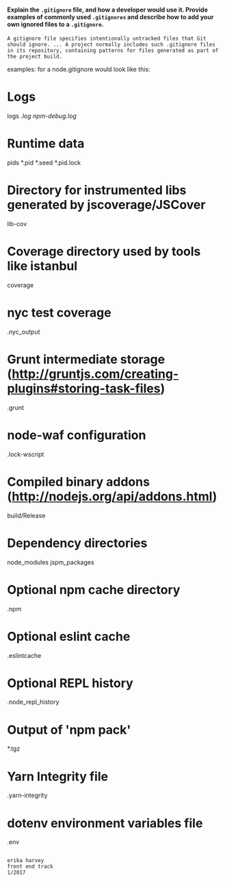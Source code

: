 #### Explain the `.gitignore` file, and how a developer would use it. Provide examples of commonly used `.gitignores` and describe how to add your own ignored files to a `.gitignore`.
```
A gitignore file specifies intentionally untracked files that Git should ignore. ... A project normally includes such .gitignore files in its repository, containing patterns for files generated as part of the project build.
```
examples:
for a node.gitignore would look like this:
# Logs
logs
*.log
npm-debug.log*

# Runtime data
pids
*.pid
*.seed
*.pid.lock

# Directory for instrumented libs generated by jscoverage/JSCover
lib-cov

# Coverage directory used by tools like istanbul
coverage

# nyc test coverage
.nyc_output

# Grunt intermediate storage (http://gruntjs.com/creating-plugins#storing-task-files)
.grunt

# node-waf configuration
.lock-wscript

# Compiled binary addons (http://nodejs.org/api/addons.html)
build/Release

# Dependency directories
node_modules
jspm_packages

# Optional npm cache directory
.npm

# Optional eslint cache
.eslintcache

# Optional REPL history
.node_repl_history

# Output of 'npm pack'
*.tgz

# Yarn Integrity file
.yarn-integrity

# dotenv environment variables file
.env
```

erika harvey
front end track
1/2017